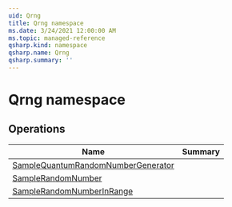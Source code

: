 ```yaml
---
uid: Qrng
title: Qrng namespace
ms.date: 3/24/2021 12:00:00 AM
ms.topic: managed-reference
qsharp.kind: namespace
qsharp.name: Qrng
qsharp.summary: ''
---
```


# Qrng namespace




<!-- summaries -->

## Operations

| Name | Summary |
|------|---------|
|[SampleQuantumRandomNumberGenerator](xref:Qrng.SampleQuantumRandomNumberGenerator) |
|[SampleRandomNumber](xref:Qrng.SampleRandomNumber) |
|[SampleRandomNumberInRange](xref:Qrng.SampleRandomNumberInRange) |


<!-- /summaries -->

